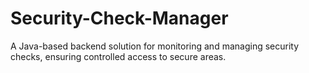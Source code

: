 # Security-Check-Manager
A Java-based backend solution for monitoring and managing security checks, ensuring controlled access to secure areas.
